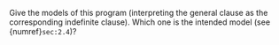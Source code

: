 <!--section 2.4-->
Give the models of this program (interpreting the general clause as the corresponding indefinite clause). Which one is the intended model (see {numref}`sec:2.4`)?
